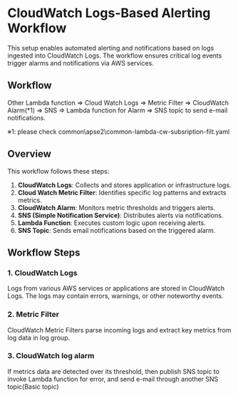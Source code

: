 # CloudWatch Logs-Based Alerting Workflow

This setup enables automated alerting and notifications based on logs ingested into CloudWatch Logs. The workflow ensures critical log events trigger alarms and notifications via AWS services.

## Workflow
Other Lambda function ⇒ Cloud Watch Logs ⇒ Metric Filter ⇒ CloudWatch Alarm(*1) ⇒ SNS 
⇒ Lambda function for Alarm ⇒ SNS topic to send e-mail notifications.

※1: please check common\apse2\common-lambda-cw-subsription-filt.yaml

## Overview

This workflow follows these steps:

1. **CloudWatch Logs**: Collects and stores application or infrastructure logs.
2. **Cloud Watch Metric Filter**: Identifies specific log patterns and extracts metrics.
3. **CloudWatch Alarm**: Monitors metric thresholds and triggers alerts.
4. **SNS (Simple Notification Service)**: Distributes alerts via notifications.
5. **Lambda Function**: Executes custom logic upon receiving alerts.
6. **SNS Topic**: Sends email notifications based on the triggered alarm.

## Workflow Steps

### 1. CloudWatch Logs
 Logs from various AWS services or applications are stored in CloudWatch Logs. The logs may  contain errors, warnings, or other noteworthy events.

### 2. Metric Filter
 CloudWatch Metric Filters parse incoming logs and extract key metrics from log data in log group.

### 3. CloudWatch log alarm
 If metrics data are detected over its threshold, then publish SNS topic to invoke Lambda function 
 for error, and send e-mail through another SNS topic(Basic topic)

